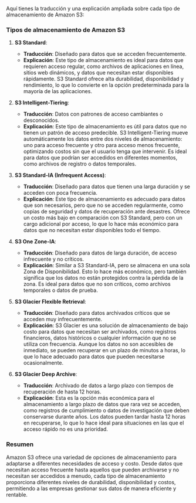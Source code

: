 Aquí tienes la traducción y una explicación ampliada sobre cada tipo de almacenamiento de Amazon S3:

### Tipos de almacenamiento de Amazon S3

1. **S3 Standard**:
   - **Traducción**: Diseñado para datos que se acceden frecuentemente.
   - **Explicación**: Este tipo de almacenamiento es ideal para datos que requieren acceso regular, como archivos de aplicaciones en línea, sitios web dinámicos, y datos que necesitan estar disponibles rápidamente. S3 Standard ofrece alta durabilidad, disponibilidad y rendimiento, lo que lo convierte en la opción predeterminada para la mayoría de las aplicaciones.

2. **S3 Intelligent-Tiering**:
   - **Traducción**: Datos con patrones de acceso cambiantes o desconocidos.
   - **Explicación**: Este tipo de almacenamiento es útil para datos que no tienen un patrón de acceso predecible. S3 Intelligent-Tiering mueve automáticamente los datos entre dos niveles de almacenamiento: uno para acceso frecuente y otro para acceso menos frecuente, optimizando costos sin que el usuario tenga que intervenir. Es ideal para datos que podrían ser accedidos en diferentes momentos, como archivos de registro o datos temporales.

3. **S3 Standard-IA (Infrequent Access)**:
   - **Traducción**: Diseñado para datos que tienen una larga duración y se acceden con poca frecuencia.
   - **Explicación**: Este tipo de almacenamiento es adecuado para datos que son necesarios, pero que no se acceden regularmente, como copias de seguridad y datos de recuperación ante desastres. Ofrece un costo más bajo en comparación con S3 Standard, pero con un cargo adicional por acceso, lo que lo hace más económico para datos que no necesitan estar disponibles todo el tiempo.

4. **S3 One Zone-IA**:
   - **Traducción**: Diseñado para datos de larga duración, de acceso infrecuente y no críticos.
   - **Explicación**: Similar a S3 Standard-IA, pero se almacena en una sola Zona de Disponibilidad. Esto lo hace más económico, pero también significa que los datos no están protegidos contra la pérdida de la zona. Es ideal para datos que no son críticos, como archivos temporales o datos de prueba.

5. **S3 Glacier Flexible Retrieval**:
   - **Traducción**: Diseñado para datos archivados críticos que se acceden muy infrecuentemente.
   - **Explicación**: S3 Glacier es una solución de almacenamiento de bajo costo para datos que necesitan ser archivados, como registros financieros, datos históricos o cualquier información que no se utiliza con frecuencia. Aunque los datos no son accesibles de inmediato, se pueden recuperar en un plazo de minutos a horas, lo que lo hace adecuado para datos que pueden necesitarse ocasionalmente.

6. **S3 Glacier Deep Archive**:
   - **Traducción**: Archivado de datos a largo plazo con tiempos de recuperación de hasta 12 horas.
   - **Explicación**: Esta es la opción más económica para el almacenamiento a largo plazo de datos que rara vez se acceden, como registros de cumplimiento o datos de investigación que deben conservarse durante años. Los datos pueden tardar hasta 12 horas en recuperarse, lo que lo hace ideal para situaciones en las que el acceso rápido no es una prioridad.

### Resumen
Amazon S3 ofrece una variedad de opciones de almacenamiento para adaptarse a diferentes necesidades de acceso y costo. Desde datos que necesitan acceso frecuente hasta aquellos que pueden archivarse y no necesitan ser accedidos a menudo, cada tipo de almacenamiento proporciona diferentes niveles de durabilidad, disponibilidad y costos, permitiendo a las empresas gestionar sus datos de manera eficiente y rentable.